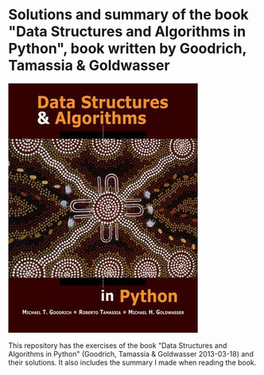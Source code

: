 # Solutions and summary of the book "Data Structures and Algorithms in Python", book written by Goodrich, Tamassia & Goldwasser

![Cover of the book](Attachments/book.jpg)

This repository has the exercises of the book "Data Structures and Algorithms in Python" (Goodrich, Tamassia & Goldwasser 2013-03-18) and their solutions. It also includes the summary I made when reading the book.
